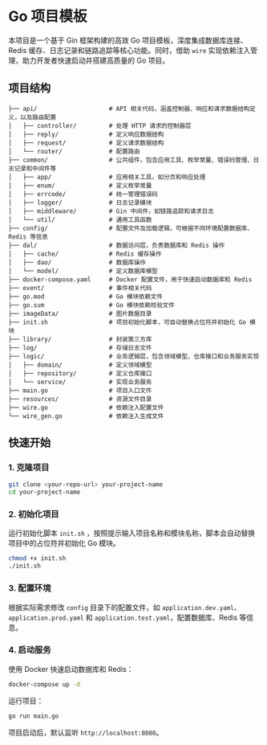 # Go 项目模板

本项目是一个基于 Gin 框架构建的高效 Go 项目模板，深度集成数据库连接、Redis 缓存、日志记录和链路追踪等核心功能。同时，借助 `wire` 实现依赖注入管理，助力开发者快速启动并搭建高质量的 Go 项目。

## 项目结构
```plaintext
├── api/                    # API 相关代码，涵盖控制器、响应和请求数据结构定义，以及路由配置
│   ├── controller/         # 处理 HTTP 请求的控制器层
│   ├── reply/              # 定义响应数据结构
│   ├── request/            # 定义请求数据结构
│   └── router/             # 配置路由
├── common/                 # 公共组件，包含应用工具、枚举常量、错误码管理、日志记录和中间件等
│   ├── app/                # 应用相关工具，如分页和响应处理
│   ├── enum/               # 定义枚举常量
│   ├── errcode/            # 统一管理错误码
│   ├── logger/             # 日志记录模块
│   ├── middleware/         # Gin 中间件，如链路追踪和请求日志
│   └── util/               # 通用工具函数
├── config/                 # 配置文件及加载逻辑，可根据不同环境配置数据库、Redis 等信息
├── dal/                    # 数据访问层，负责数据库和 Redis 操作
│   ├── cache/              # Redis 缓存操作
│   ├── dao/                # 数据库操作
│   └── model/              # 定义数据库模型
├── docker-compose.yaml     # Docker 配置文件，用于快速启动数据库和 Redis
├── event/                  # 事件相关代码
├── go.mod                  # Go 模块依赖文件
├── go.sum                  # Go 模块依赖校验文件
├── imageData/              # 图片数据目录
├── init.sh                 # 项目初始化脚本，可自动替换占位符并初始化 Go 模块
├── library/                # 封装第三方库
├── log/                    # 存储日志文件
├── logic/                  # 业务逻辑层，包含领域模型、仓库接口和业务服务实现
│   ├── domain/             # 定义领域模型
│   ├── repository/         # 定义仓库接口
│   └── service/            # 实现业务服务
├── main.go                 # 项目入口文件
├── resources/              # 资源文件目录
├── wire.go                 # 依赖注入配置文件
└── wire_gen.go             # 依赖注入生成文件
```

## 快速开始
### 1. 克隆项目
```bash
git clone <your-repo-url> your-project-name
cd your-project-name
```
### 2. 初始化项目
运行初始化脚本 `init.sh` ，按照提示输入项目名称和模块名称，脚本会自动替换项目中的占位符并初始化 Go 模块。
```bash
chmod +x init.sh
./init.sh
```
### 3. 配置环境
根据实际需求修改 `config` 目录下的配置文件，如 `application.dev.yaml`、`application.prod.yaml` 和 `application.test.yaml`，配置数据库、Redis 等信息。
### 4. 启动服务
使用 Docker 快速启动数据库和 Redis：
```bash
docker-compose up -d
```
运行项目：
```bash
go run main.go
```
项目启动后，默认监听 `http://localhost:8080`。